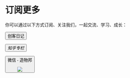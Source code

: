 # 订阅更多

你可以通过以下方式订阅、关注我们，一起交流、学习、成长：

<a href="https://makerdiary.co" target="_blank"><button data-md-color-primary="marsala"><i class="fa fa-pencil"></i> 创客日记</button></a>

<a href="https://zhuanlan.zhihu.com/makerdiary" target="_blank"><button data-md-color-primary="marsala"><i class="fa fa-bookmark"> 知乎专栏</i></button></a>

<button data-md-color-primary="green"><i class="fa fa-wechat"></i> 微信 - 造物邦 <p></p> <img src="https://img.makerdiary.co/zaowubang/qrcode_for_zaowubang.jpg"></button>
